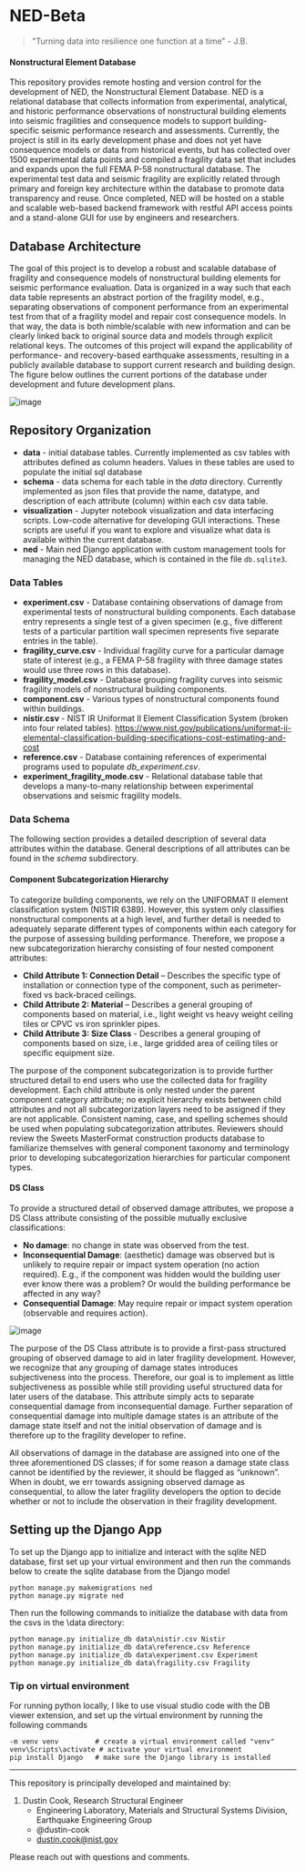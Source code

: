 # NED-Beta
> "Turning data into resilience one function at a time" - J.B.

#### Nonstructural Element Database
This repository provides remote hosting and version control for the development of NED, the Nonstructural Element Database. NED is a relational database that collects information from experimental, analytical, and historic performance observations of nonstructural building elements into seismic fragilities and consequence models to support building-specific seismic performance research and assessments. Currently, the project is still in its early development phase and does not yet have consequence models or data from historical events, but has collected over 1500 experimental data points and compiled a fragility data set that includes and expands upon the full FEMA P-58 nonstructural database. The experimental test data and seismic fragility are explicitly related through primary and foreign key architecture within the database to promote data transparency and reuse. Once completed, NED will be hosted on a stable and scalable web-based backend framework with restful API access points and a stand-alone GUI for use by engineers and researchers.

## Database Architecture
The goal of this project is to develop a robust and scalable database of fragility and consequence models of nonstructural building elements for seismic performance evaluation. Data is organized in a way such that each data table represents an abstract portion of the fragility model, e.g., separating observations of component performance from an experimental test from that of a fragility model and repair cost consequence models. In that way, the data is both nimble/scalable with new information and can be clearly linked back to original source data and models through explicit relational keys. The outcomes of this project will expand the applicability of performance- and recovery-based earthquake assessments, resulting in a publicly available database to support current research and building design. The figure below outlines the current portions of the database under development and future development plans.

![image](https://github.com/user-attachments/assets/eb71e3e3-0e99-4072-aec6-690db39f1bc6)

## Repository Organization
- **data** - initial database tables. Currently implemented as csv tables with attributes defined as column headers. Values in these tables are used to populate the initial sql database
- **schema** - data schema for each table in the *data* directory. Currently implemented as json files that provide the name, datatype, and description of each attribute (column) within each csv data table.
- **visualization** - Jupyter notebook visualization and data interfacing scripts. Low-code alternative for developing GUI interactions. These scripts are useful if you want to explore and visualize what data is available within the current database.
- **ned** - Main ned Django application with custom management tools for managing the NED database, which is contained in the file `db.sqlite3`.

### Data Tables
- **experiment.csv** - Database containing observations of damage from experimental tests of nonstructural building components. Each database entry represents a single test of a given specimen (e.g., five different tests of a particular partition wall specimen represents five separate entries in the table).
- **fragility_curve.csv** - Individual fragility curve for a particular damage state of interest (e.g., a FEMA P-58 fragility with three damage states would use three rows in this database).
- **fragility_model.csv** - Database grouping fragility curves into seismic fragility models of nonstructural building components.
- **component.csv** - Various types of nonstructural components found within buildings.
- **nistir.csv** - NIST IR Uniformat II Element Classification System (broken into four related tables). https://www.nist.gov/publications/uniformat-ii-elemental-classification-building-specifications-cost-estimating-and-cost
- **reference.csv** - Database containing references of experimental programs used to populate *db_experiment.csv*.
- **experiment_fragility_mode.csv** - Relational database table that develops a many-to-many relationship between experimental observations and seismic fragility models.

### Data Schema
The following section provides a detailed description of several data attributes within the database. General descriptions of all attributes can be found in the *schema* subdirectory.

#### Component Subcategorization Hierarchy
To categorize building components, we rely on the UNIFORMAT II element classification system (NISTIR 6389). However, this system only classifies nonstructural components at a high level, and further detail is needed to adequately separate different types of components within each category for the purpose of assessing building performance.  Therefore, we propose a new subcategorization hierarchy consisting of four nested component attributes:
-	**Child Attribute 1: Connection Detail** – Describes the specific type of installation or connection type of the component, such as perimeter-fixed vs back-braced ceilings.
-	**Child Attribute 2: Material** – Describes a general grouping of components based on material, i.e., light weight vs heavy weight ceiling tiles or CPVC vs iron sprinkler pipes.
-	**Child Attribute 3: Size Class** - Describes a general grouping of components based on size, i.e., large gridded area of ceiling tiles or specific equipment size.

The purpose of the component subcategorization is to provide further structured detail to end users who use the collected data for fragility development. Each child attribute is only nested under the parent component category attribute; no explicit hierarchy exists between child attributes and not all subcategorization layers need to be assigned if they are not applicable. Consistent naming, case, and spelling schemes should be used when populating subcategorization attributes. Reviewers should review the Sweets MasterFormat construction products database to familiarize themselves with general component taxonomy and terminology prior to developing subcategorization hierarchies for particular component types.

#### DS Class
To provide a structured detail of observed damage attributes, we propose a DS Class attribute consisting of the possible mutually exclusive classifications: 
-	**No damage**: no change in state was observed from the test.
-	**Inconsequential Damage**: (aesthetic) damage was observed but is unlikely to require repair or impact system operation (no action required). E.g., if the component was hidden would the building user ever know there was a problem? Or would the building performance be affected in any way? 
-	**Consequential Damage**: May require repair or impact system operation (observable and requires action).

![image](https://github.com/user-attachments/assets/b9f4a4bd-3083-4028-bc7b-dba06b1f3dd0)

The purpose of the DS Class attribute is to provide a first-pass structured grouping of observed damage to aid in later fragility development. However, we recognize that any grouping of damage states introduces subjectiveness into the process. Therefore, our goal is to implement as little subjectiveness as possible while still providing useful structured data for later users of the database. This attribute simply acts to separate consequential damage from inconsequential damage. Further separation of consequential damage into multiple damage states is an attribute of the damage state itself and not the initial observation of damage and is therefore up to the fragility developer to refine.

All observations of damage in the database are assigned into one of the three aforementioned DS classes; if for some reason a damage state class cannot be identified by the reviewer, it should be flagged as “unknown”. When in doubt, we err towards assigning observed damage as consequential, to allow the later fragility developers the option to decide whether or not to include the observation in their fragility development.

## Setting up the Django App
To set up the Django app to initialize and interact with the sqlite NED database, first set up your virtual environment and then run the commands below to create the sqlite database from the Django model
```
python manage.py makemigrations ned
python manage.py migrate ned
```

Then run the following commands to initialize the database with data from the csvs in the \data directory:
```
python manage.py initialize_db data\nistir.csv Nistir
python manage.py initialize_db data\reference.csv Reference
python manage.py initialize_db data\experiment.csv Experiment
python manage.py initialize_db data\fragility.csv Fragility
```

### Tip on virtual environment
For running python locally, I like to use visual studio code with the DB viewer extension, and set up the virtual environment by running the following commands
```
-m venv venv         # create a virtual environment called "venv"
venv\Scripts\activate # activate your virtual environment
pip install Django   # make sure the Django library is installed 
```

---

This repository is principally developed and maintained by:

1. Dustin Cook, Research Structural Engineer
   - Engineering Laboratory, Materials and Structural Systems Division, Earthquake Engineering Group
   - @dustin-cook
   - dustin.cook@nist.gov

Please reach out with questions and comments.
